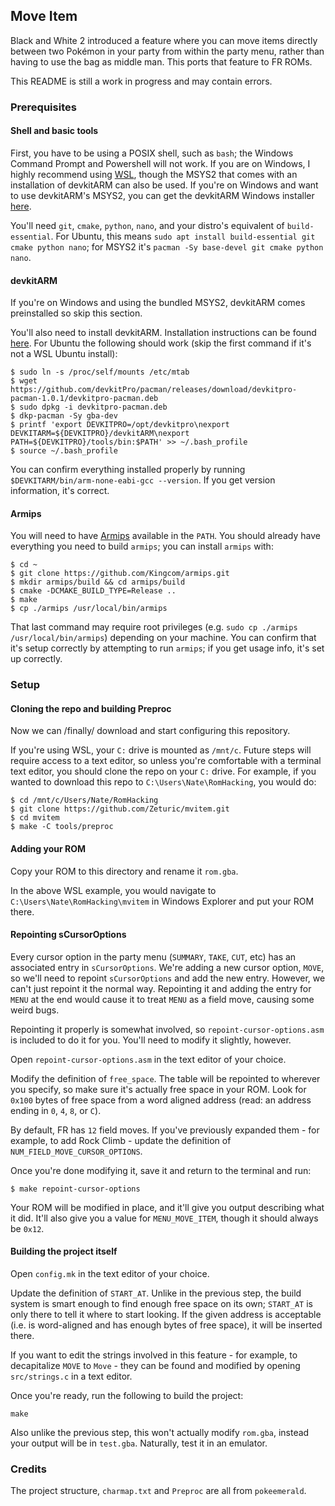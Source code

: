 ## Move Item

Black and White 2 introduced a feature where you can move items directly between two Pokémon in your party from within the party menu, rather than having to use the bag as middle man. This ports that feature to FR ROMs.

This README is still a work in progress and may contain errors.

### Prerequisites

#### Shell and basic tools

First, you have to be using a POSIX shell, such as `bash`; the Windows Command Prompt and Powershell will not work. If you are on Windows, I highly recommend using [WSL](https://docs.microsoft.com/en-us/windows/wsl/install-win10), though the MSYS2 that comes with an installation of devkitARM can also be used. If you're on Windows and want to use devkitARM's MSYS2, you can get the devkitARM Windows installer [here](https://github.com/devkitPro/installer/releases).

You'll need `git`, `cmake`, `python`, `nano`, and your distro's equivalent of `build-essential`. For Ubuntu, this means `sudo apt install build-essential git cmake python nano`; for MSYS2 it's `pacman -Sy base-devel git cmake python nano`.

#### devkitARM

If you're on Windows and using the bundled MSYS2, devkitARM comes preinstalled so skip this section.

You'll also need to install devkitARM. Installation instructions can be found [here](https://devkitpro.org/wiki/devkitPro_pacman#Installing_devkitPro_Pacman). For Ubuntu the following should work (skip the first command if it's not a WSL Ubuntu install):

```shell
$ sudo ln -s /proc/self/mounts /etc/mtab
$ wget https://github.com/devkitPro/pacman/releases/download/devkitpro-pacman-1.0.1/devkitpro-pacman.deb
$ sudo dpkg -i devkitpro-pacman.deb
$ dkp-pacman -Sy gba-dev
$ printf 'export DEVKITPRO=/opt/devkitpro\nexport DEVKITARM=${DEVKITPRO}/devkitARM\nexport PATH=${DEVKITPRO}/tools/bin:$PATH' >> ~/.bash_profile
$ source ~/.bash_profile
```

You can confirm everything installed properly by running `$DEVKITARM/bin/arm-none-eabi-gcc --version`. If you get version information, it's correct.

#### Armips

You will need to have [Armips](https://github.com/Kingcom/armips) available in the `PATH`. You should already have everything you need to build `armips`; you can install `armips` with:

```shell
$ cd ~
$ git clone https://github.com/Kingcom/armips.git
$ mkdir armips/build && cd armips/build
$ cmake -DCMAKE_BUILD_TYPE=Release ..
$ make
$ cp ./armips /usr/local/bin/armips
```

That last command may require root privileges (e.g. `sudo cp ./armips /usr/local/bin/armips`) depending on your machine. You can confirm that it's setup correctly by attempting to run `armips`; if you get usage info, it's set up correctly.

### Setup

#### Cloning the repo and building Preproc

Now we can /finally/ download and start configuring this repository.

If you're using WSL, your `C:` drive is mounted as `/mnt/c`. Future steps will require access to a text editor, so unless you're comfortable with a terminal text editor, you should clone the repo on your `C:` drive. For example, if you wanted to download this repo to `C:\Users\Nate\RomHacking`, you would do:

```shell
$ cd /mnt/c/Users/Nate/RomHacking
$ git clone https://github.com/Zeturic/mvitem.git
$ cd mvitem
$ make -C tools/preproc
```

#### Adding your ROM

Copy your ROM to this directory and rename it `rom.gba`.

In the above WSL example, you would navigate to `C:\Users\Nate\RomHacking\mvitem` in Windows Explorer and put your ROM there.

#### Repointing sCursorOptions

Every cursor option in the party menu (`SUMMARY`, `TAKE`, `CUT`, etc) has an associated entry in `sCursorOptions`. We're adding a new cursor option, `MOVE`, so we'll need to repoint `sCursorOptions` and add the new entry. However, we can't just repoint it the normal way. Repointing it and adding the entry for `MENU` at the end would cause it to treat `MENU` as a field move, causing some weird bugs.

Repointing it properly is somewhat involved, so `repoint-cursor-options.asm` is included to do it for you. You'll need to modify it slightly, however.

Open `repoint-cursor-options.asm` in the text editor of your choice.

Modify the definition of `free_space`. The table will be repointed to wherever you specify, so make sure it's actually free space in your ROM. Look for `0x100` bytes of free space from a word aligned address (read: an address ending in `0`, `4`, `8`, or `C`).

By default, FR has `12` field moves. If you've previously expanded them - for example, to add Rock Climb - update the definition of `NUM_FIELD_MOVE_CURSOR_OPTIONS`.

Once you're done modifying it, save it and return to the terminal and run:

```shell
$ make repoint-cursor-options
```

Your ROM will be modified in place, and it'll give you output describing what it did. It'll also give you a value for `MENU_MOVE_ITEM`, though it should always be `0x12`.

#### Building the project itself

Open `config.mk` in the text editor of your choice.

Update the definition of `START_AT`. Unlike in the previous step, the build system is smart enough to find enough free space on its own; `START_AT` is only there to tell it where to start looking. If the given address is acceptable (i.e. is word-aligned and has enough bytes of free space), it will be inserted there.

If you want to edit the strings involved in this feature - for example, to decapitalize `MOVE` to `Move` - they can be found and modified by opening `src/strings.c` in a text editor.

Once you're ready, run the following to build the project:

```shell
make
```

Also unlike the previous step, this won't actually modify `rom.gba`, instead your output will be in `test.gba`. Naturally, test it in an emulator.

### Credits

The project structure, `charmap.txt` and `Preproc` are all from `pokeemerald`.